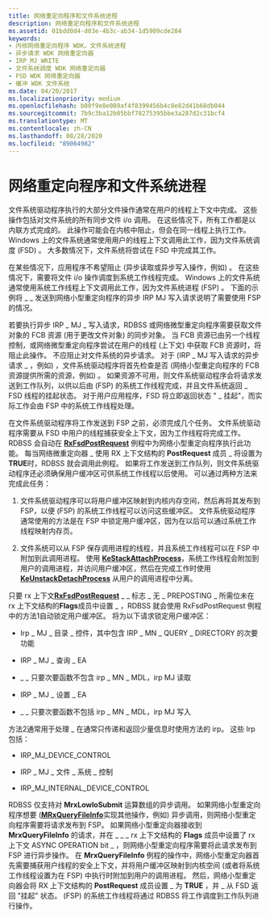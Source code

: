 ```yaml
---
title: 网络重定向程序和文件系统进程
description: 网络重定向程序和文件系统进程
ms.assetid: 01bdd0d4-d03e-4b3c-ab34-1d5909cde284
keywords:
- 内核网络重定向程序 WDK，文件系统进程
- 异步请求 WDK 网络重定向器
- IRP_MJ_WRITE
- 文件系统调度 WDK 网络重定向器
- FSD WDK 网络重定向器
- 缓冲 WDK 文件系统
ms.date: 04/20/2017
ms.localizationpriority: medium
ms.openlocfilehash: b80f9e8e089af4f8399456b4c8e82d41b68db044
ms.sourcegitcommit: 7b9c3ba12b05bbf78275395bbe3a287d2c31bcf4
ms.translationtype: MT
ms.contentlocale: zh-CN
ms.lasthandoff: 08/28/2020
ms.locfileid: "89064982"
---
```

# <a name="network-redirectors-and-the-file-system-process"></a>网络重定向程序和文件系统进程


文件系统驱动程序执行的大部分文件操作通常在用户的线程上下文中完成。 这些操作包括对文件系统的所有同步文件 i/o 调用。 在这些情况下，所有工作都是以内联方式完成的。 此操作可能会在内核中阻止，但会在同一线程上执行工作。 Windows 上的文件系统通常使用用户的线程上下文调用此工作，因为文件系统调度 (FSD) 。 大多数情况下，文件系统将尝试在 FSD 中完成其工作。

在某些情况下，应用程序不希望阻止 (异步读取或异步写入操作，例如) 。 在这些情况下，需要将文件 i/o 操作调度到系统工作线程完成。 Windows 上的文件系统通常使用系统工作线程上下文调用此工作，因为文件系统进程 (FSP) 。 下面的示例将 \_ \_ 发送到网络小型重定向程序的异步 IRP MJ 写入请求说明了需要使用 FSP 的情况。

若要执行异步 IRP \_ MJ \_ 写入请求，RDBSS 或网络微型重定向程序需要获取文件对象的 FCB 资源 (用于更改文件对象) 的同步对象。 当 FCB 资源已由另一个线程控制，或网络微型重定向程序尝试在用户的线程 (上下文) 中获取 FCB 资源时，将阻止此操作。 不应阻止对文件系统的异步请求。 对于 (IRP \_ MJ 写入请求的异步请求 \_ ，例如) ，文件系统驱动程序将首先检查是否 (网络小型重定向程序的 FCB 资源提供所需的资源，例如) 。 如果资源不可用，则文件系统驱动程序会将请求发送到工作队列，以供以后由 (FSP) 的系统工作线程完成，并且文件系统返回 \_ FSD 线程的挂起状态。 对于用户应用程序，FSD 将立即返回状态 " \_ 挂起"，而实际工作会由 FSP 中的系统工作线程处理。

在文件系统驱动程序将工作发送到 FSP 之前，必须完成几个任务。 文件系统驱动程序需要从 FSD 中用户的线程捕获安全上下文，因为工作线程将完成工作。 RDBSS 会自动在 [**RxFsdPostRequest**](/windows-hardware/drivers/ddi/rxprocs/nf-rxprocs-rxfsdpostrequest) 例程中为网络小型重定向程序执行此功能。 每当网络微重定向器 \_ 使用 RX 上下文结构的 **PostRequest** 成员 \_ 将设置为 **TRUE**时，RDBSS 就会调用此例程。 如果将工作发送到工作队列，则文件系统驱动程序还必须确保用户缓冲区可供系统工作线程以后使用。 可以通过两种方法来完成此任务：

1.  文件系统驱动程序可以将用户缓冲区映射到内核内存空间，然后再将其发布到 FSP，以便 (FSP) 的系统工作线程可以访问这些缓冲区。 文件系统驱动程序通常使用的方法是在 FSP 中锁定用户缓冲区，因为在以后可以通过系统工作线程映射内存页。

2.  文件系统可以从 FSP 保存调用进程的线程，并且系统工作线程可以在 FSP 中附加到此调用进程。 使用 [**KeStackAttachProcess**](/windows-hardware/drivers/ddi/ntifs/nf-ntifs-kestackattachprocess)，系统工作线程会附加到用户的调用进程，并访问用户缓冲区，然后在完成工作时使用 [**KeUnstackDetachProcess**](/windows-hardware/drivers/ddi/ntifs/nf-ntifs-keunstackdetachprocess) 从用户的调用进程中分离。

只要 rx 上下文[**RxFsdPostRequest**](/windows-hardware/drivers/ddi/rxprocs/nf-rxprocs-rxfsdpostrequest) \_ \_ 标志 \_ 无 \_ PREPOSTING \_ 所需位未在 rx 上下文结构的**Flags**成员中设置 \_ ，RDBSS 就会使用 RxFsdPostRequest 例程中的方法1自动锁定用户缓冲区。 将为以下请求锁定用户缓冲区：

-   Irp \_ MJ \_ 目录 \_ 控件，其中包含 IRP \_ MN \_ QUERY \_ DIRECTORY 的次要功能

-   IRP \_ MJ \_ 查询 \_ EA

-   \_ \_ 只要次要函数不包含 irp \_ MN \_ MDL，irp MJ 读取

-   IRP \_ MJ \_ 设置 \_ EA

-   \_ \_ 只要次要函数不包括 irp \_ MN \_ MDL，irp MJ 写入

方法2通常用于处理 \_ 在通常只传递和返回少量信息时使用方法的 irp。 这些 Irp 包括：

-   IRP\_MJ\_DEVICE\_CONTROL

-   IRP \_ MJ \_ 文件 \_ 系统 \_ 控制

-   IRP\_MJ\_INTERNAL\_DEVICE\_CONTROL

RDBSS 仅支持对 **MrxLowIoSubmit** 运算数组的异步调用。 如果网络小型重定向程序想要 ([**MRxQueryFileInfo**](./mrxqueryfileinfo.md)实现其他操作，例如) 异步调用，则网络小型重定向程序需要将请求发布到 FSP。 如果网络小型重定向器接收到 **MrxQueryFileInfo** 的请求，并在 \_ \_ \_ rx 上下文结构的 **Flags** 成员中设置了 rx 上下文 ASYNC OPERATION bit \_ ，则网络小型重定向程序需要将此请求发布到 FSP 进行异步操作。 在 **MrxQueryFileInfo** 例程的操作中，网络小型重定向器首先需要捕获用户线程的安全上下文，并将用户缓冲区映射到内核空间 (或者将系统工作线程设置为在 FSP) 中执行时附加到用户的调用进程。 然后，网络小型重定向器会将 RX 上下文结构的 **PostRequest** 成员设置 \_ 为 **TRUE** ，并 \_ 从 FSD 返回 "挂起" 状态。  (FSP) 的系统工作线程将通过 RDBSS 将工作调度到工作队列进行操作。

 


